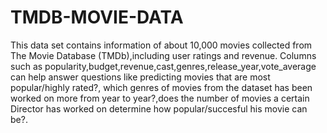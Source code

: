 # TMDB-MOVIE-DATA
This data set contains information of about 10,000 movies collected from The Movie Database (TMDb),including user ratings and revenue. Columns such as popularity,budget,revenue,cast,genres,release_year,vote_average can help answer questions like predicting movies that are most popular/highly rated?, which genres of movies from the dataset has been worked on more from year to year?,does the number of movies a certain Director has worked on determine how popular/succesful his movie can be?.

